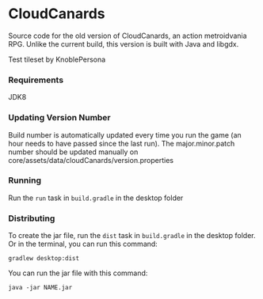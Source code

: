 # CloudCanards
Source code for the old version of CloudCanards, an action metroidvania RPG.
Unlike the current build, this version is built with Java and libgdx.

Test tileset by KnoblePersona

### Requirements
JDK8

### Updating Version Number
Build number is automatically updated every time you run the game (an hour
needs to have passed since the last run). The major.minor.patch number should
be updated manually on core/assets/data/cloudCanards/version.properties

### Running
Run the `run` task in `build.gradle` in the desktop folder

### Distributing
To create the jar file, run the `dist` task in `build.gradle` in the desktop folder.
Or in the terminal, you can run this command:
```
gradlew desktop:dist
```
You can run the jar file with this command:
```
java -jar NAME.jar
```
